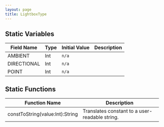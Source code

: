 ```yaml
---
layout: page
title: LightboxType
---
```


## Static Variables

| Field Name | Type | Initial Value | Description |
| ------------ | ------ | --------------- | ------------- |
| AMBIENT | Int | `n/a` |  |
| DIRECTIONAL | Int | `n/a` |  |
| POINT | Int | `n/a` |  |


## Static Functions

| Function Name | Description |
| --------------- | ------------- |
| constToString(value:Int):String | Translates constant to a user-readable string. |


